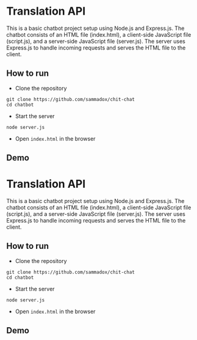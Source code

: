 
# Translation API

This is a basic chatbot project setup using Node.js and Express.js. The chatbot consists of an HTML file (index.html), a client-side JavaScript file (script.js), and a server-side JavaScript file (server.js). The server uses Express.js to handle incoming requests and serves the HTML file to the client.

## How to run

- Clone the repository

```
git clone https://github.com/sammadox/chit-chat
cd chatbot
```

- Start the server

```
node server.js 
```

- Open `index.html` in the browser

## Demo



# Translation API

This is a basic chatbot project setup using Node.js and Express.js. The chatbot consists of an HTML file (index.html), a client-side JavaScript file (script.js), and a server-side JavaScript file (server.js). The server uses Express.js to handle incoming requests and serves the HTML file to the client.

## How to run

- Clone the repository

```
git clone https://github.com/sammadox/chit-chat
cd chatbot
```

- Start the server

```
node server.js 
```

- Open `index.html` in the browser

## Demo



